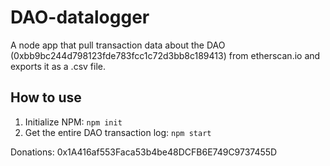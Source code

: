# DAO-datalogger

A node app that pull transaction data about the DAO (0xbb9bc244d798123fde783fcc1c72d3bb8c189413) from etherscan.io and exports it as a .csv file.

## How to use

1. Initialize NPM: ```npm init```
2. Get the entire DAO transaction log: ```npm start```

Donations: 0x1A416af553Faca53b4be48DCFB6E749C9737455D